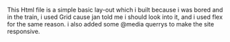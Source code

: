 This Html file is a simple basic lay-out which i built because i was bored and in the train, i used Grid cause jan told me i should look into it, and i used flex for the same reason. i also added some @media querrys to make the site responsive. 

